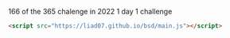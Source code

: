 166 of the 365 chalenge in 2022 1 day 1 challenge
```html
<script src="https://liad07.github.io/bsd/main.js"></script>
